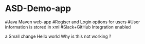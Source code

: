 # ASD-Demo-app
#Java Maven web-app
#Regiser and Login options for users
#User information is stored in xml
#Slack+GitHub Integration enabled


a Small change
Hello world
Why is this not working ?